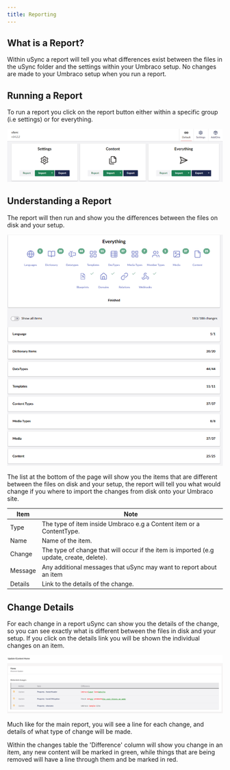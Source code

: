 ```yaml
---
title: Reporting
---
```



## What is a Report? 

Within uSync a report will tell you what differences exist between the files in the uSync folder and the settings within your Umbraco setup. No changes are made to your Umbraco setup when you run a report.

##  Running a Report

To run a report you click on the report button either within a specific group (i.e settings) or for everything. 

![The uSync dashboard](newDashboard.png)

## Understanding a Report 

The report will then run and show you the differences between the files on disk and your setup. 

![Report](newReport.png)

The list at the bottom of the page will show you the items that are different between the files on disk and your setup, the report will tell you what would change if you where to import the changes from disk onto your Umbraco site. 

|Item|Note|
|--|--|
|Type|The type of item inside Umbraco e.g a Content item or a ContentType.|
|Name|Name of the item.|
|Change|The type of change that will occur if the item is imported (e.g update, create, delete).|
|Message|Any additional messages that uSync may want to report about an item|
|Details|Link to the details of the change.|

## Change Details
For each change in a report uSync can show you the details of the change, so you can see exactly what is different between the files in disk and your setup. If you click on the details link you will be shown the individual changes on an item.

![details report](details.png)

Much like for the main report, you will see a line for each change, and details of what type of change will be made. 

Within the changes table the 'Difference' column will show you change in an item, any new content will be marked in green, while things that are being removed will have a line through them and be marked in red. 